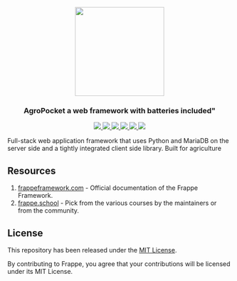 <div align="center">
	<h1>
		<br>
		<a href="https://portal.agropocket.ng">
			<img src="https://github-production-user-asset-6210df.s3.amazonaws.com/130916087/277408492-b38ac569-13a6-4948-a4d1-b1efe1a0cedd.svg?X-Amz-Algorithm=AWS4-HMAC-SHA256&X-Amz-Credential=AKIAIWNJYAX4CSVEH53A%2F20231023%2Fus-east-1%2Fs3%2Faws4_request&X-Amz-Date=20231023T163406Z&X-Amz-Expires=300&X-Amz-Signature=25885ea4a65ce42e588498fdb7409609cf4a595c44d868791bcd65e0607c03d3&X-Amz-SignedHeaders=host&actor_id=130916087&key_id=0&repo_id=708903190" height="200">
		</a>
	</h1>
	<h3>
		AgroPocket a web framework with batteries included"</a>
	</h3>

</div>

<div align="center">
	<a target="_blank" href="#LICENSE" title="License: MIT">
		<img src="https://img.shields.io/badge/License-MIT-success.svg">
	</a>
	<a target="_blank" href="https://www.python.org/downloads/" title="Python version">
		<img src="https://img.shields.io/badge/python-%3E=_3.10-success.svg">
	</a>
	<a href="https://frappeframework.com/docs">
		<img src="https://img.shields.io/badge/docs-%F0%9F%93%96-success.svg"/>
	</a>
	<a href="https://github.com/frappe/frappe/actions/workflows/server-tests.yml">
		<img src="https://github.com/frappe/frappe/actions/workflows/server-tests.yml/badge.svg">
	</a>
	<a href="https://github.com/frappe/frappe/actions/workflows/ui-tests.yml">
		<img src="https://github.com/frappe/frappe/actions/workflows/ui-tests.yml/badge.svg?branch=develop">
	</a>
	<a href="https://codecov.io/gh/frappe/frappe">
		<img src="https://codecov.io/gh/frappe/frappe/branch/develop/graph/badge.svg?token=XoTa679hIj"/>
	</a>
</div>


Full-stack web application framework that uses Python and MariaDB on the server side and a tightly integrated client side library. Built for agriculture


## Resources

1. [frappeframework.com](https://frappeframework.com) - Official documentation of the Frappe Framework.
1. [frappe.school](https://frappe.school) - Pick from the various courses by the maintainers or from the community.

## License
This repository has been released under the [MIT License](LICENSE).

By contributing to Frappe, you agree that your contributions will be licensed under its MIT License.
